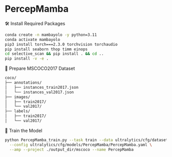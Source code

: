 # PercepMamba

🛠️ Install Required Packages

```bash
conda create -n mambayolo -y python=3.11
conda activate mambayolo
pip3 install torch===2.3.0 torchvision torchaudio
pip install seaborn thop timm einops
cd selective_scan && pip install . && cd ..
pip install -v -e .
```
📁 Prepare MSCOCO2017 Dataset
```bash
coco/
├── annotations/
│   ├── instances_train2017.json
│   └── instances_val2017.json
├── images/
│   ├── train2017/
│   └── val2017/
├── labels/
│   ├── train2017/
│   └── val2017/
```

🚀 Train the Model
```bash
python PercepMamba_train.py --task train --data ultralytics/cfg/datasets/coco.yaml \
  --config ultralytics/cfg/models/PercepMamba/PercepMamba.yaml \
  --amp --project ./output_dir/mscoco --name PercepMamba
```
